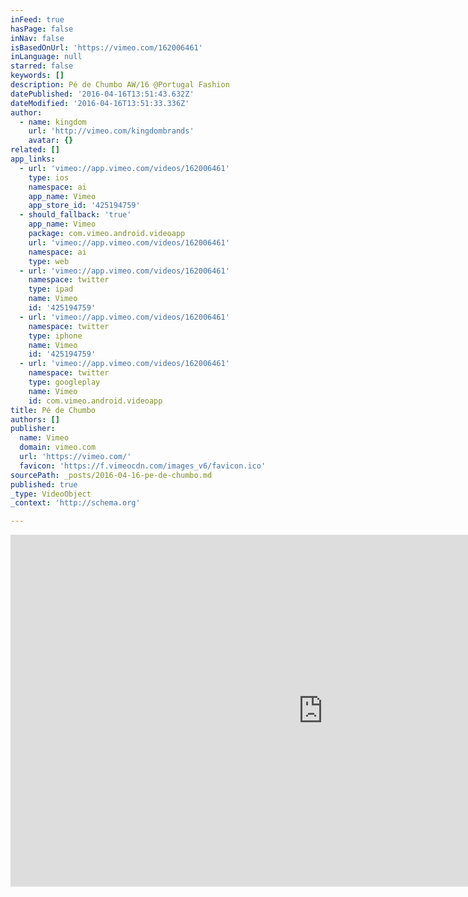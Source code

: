 ```yaml
---
inFeed: true
hasPage: false
inNav: false
isBasedOnUrl: 'https://vimeo.com/162006461'
inLanguage: null
starred: false
keywords: []
description: Pé de Chumbo AW/16 @Portugal Fashion
datePublished: '2016-04-16T13:51:43.632Z'
dateModified: '2016-04-16T13:51:33.336Z'
author:
  - name: kingdom
    url: 'http://vimeo.com/kingdombrands'
    avatar: {}
related: []
app_links:
  - url: 'vimeo://app.vimeo.com/videos/162006461'
    type: ios
    namespace: ai
    app_name: Vimeo
    app_store_id: '425194759'
  - should_fallback: 'true'
    app_name: Vimeo
    package: com.vimeo.android.videoapp
    url: 'vimeo://app.vimeo.com/videos/162006461'
    namespace: ai
    type: web
  - url: 'vimeo://app.vimeo.com/videos/162006461'
    namespace: twitter
    type: ipad
    name: Vimeo
    id: '425194759'
  - url: 'vimeo://app.vimeo.com/videos/162006461'
    namespace: twitter
    type: iphone
    name: Vimeo
    id: '425194759'
  - url: 'vimeo://app.vimeo.com/videos/162006461'
    namespace: twitter
    type: googleplay
    name: Vimeo
    id: com.vimeo.android.videoapp
title: Pé de Chumbo
authors: []
publisher:
  name: Vimeo
  domain: vimeo.com
  url: 'https://vimeo.com/'
  favicon: 'https://f.vimeocdn.com/images_v6/favicon.ico'
sourcePath: _posts/2016-04-16-pe-de-chumbo.md
published: true
_type: VideoObject
_context: 'http://schema.org'

---
```

<iframe src="https://cdn.embedly.com/widgets/media.html?src=https%3A%2F%2Fplayer.vimeo.com%2Fvideo%2F162006461&amp;url=https%3A%2F%2Fvimeo.com%2F162006461&amp;image=http%3A%2F%2Fi.vimeocdn.com%2Fvideo%2F564685136_1280.jpg&amp;key=b7d04c9b404c499eba89ee7072e1c4f7&amp;type=text%2Fhtml&amp;schema=vimeo" width="1000" height="563" scrolling="no" frameborder="0" allowfullscreen="allowfullscreen" style=""></iframe>